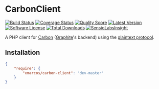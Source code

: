 # CarbonClient

[![Build Status](https://img.shields.io/travis/xmarcos/CarbonClient/master.svg?style=flat-square)](https://travis-ci.org/xmarcos/CarbonClient)
[![Coverage Status](https://img.shields.io/scrutinizer/coverage/g/xmarcos/CarbonClient/master.svg?style=flat-square)](https://scrutinizer-ci.com/g/xmarcos/CarbonClient/code-structure)
[![Quality Score](https://img.shields.io/scrutinizer/g/xmarcos/CarbonClient.svg?style=flat-square)](https://scrutinizer-ci.com/g/xmarcos/CarbonClient)
[![Latest Version](https://img.shields.io/packagist/v/xmarcos/carbon-client.svg?style=flat-square)](https://packagist.org/packages/xmarcos/carbon-client)
[![Software License](https://img.shields.io/packagist/l/xmarcos/carbon-client.svg?style=flat-square)](LICENSE)
[![Total Downloads](https://img.shields.io/packagist/dt/xmarcos/carbon-client.svg?style=flat-square)](https://packagist.org/packages/xmarcos/carbon-client)
[![SensioLabsInsight](https://insight.sensiolabs.com/projects/de7b750f-974d-49cb-a16a-6477f85e1e2e/mini.png)](https://insight.sensiolabs.com/projects/de7b750f-974d-49cb-a16a-6477f85e1e2e)

A PHP client for [Carbon](http://graphite.readthedocs.org/en/latest/carbon-daemons.html) ([Graphite](http://graphite.readthedocs.org)'s backend) using the [plaintext protocol](http://graphite.readthedocs.org/en/latest/feeding-carbon.html#the-plaintext-protocol).

## Installation

```json
{
    "require": {
        "xmarcos/carbon-client": "dev-master"
    }
}
```
